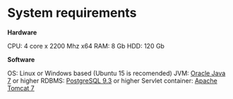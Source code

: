 ﻿# System requirements

**Hardware**

CPU: 4 core x 2200 Mhz x64
RAM: 8 Gb
HDD: 120 Gb

**Software**

OS: Linux or Windows based (Ubuntu 15 is recomended)
JVM: [Oracle Java 7](http://www.oracle.com/technetwork/java/javase/downloads/jdk7-downloads-1880260.html) or higher
RDBMS: [PostgreSQL 9.3](https://www.postgresql.org/download/) or higher
Servlet container: [Apache Tomcat 7](http://tomcat.apache.org/download-70.cgi)
